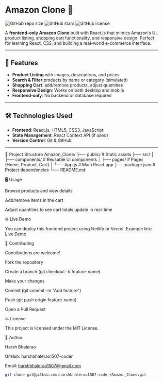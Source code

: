 # Amazon Clone 🛒

![GitHub repo size](https://img.shields.io/github/repo-size/harshbhalerao1507-coder/Amazon_Clone) 
![GitHub stars](https://img.shields.io/github/stars/harshbhalerao1507-coder/Amazon_Clone?style=social) 
![GitHub license](https://img.shields.io/github/license/harshbhalerao1507-coder/Amazon_Clone)

A **frontend-only Amazon Clone** built with React.js that mimics Amazon's UI, product listing, shopping cart functionality, and responsive design. Perfect for learning React, CSS, and building a real-world e-commerce interface.  

---

## 🚀 Features

- **Product Listing** with images, descriptions, and prices  
- **Search & Filter** products by name or category (simulated)  
- **Shopping Cart**: add/remove products, adjust quantities  
- **Responsive Design**: Works on both desktop and mobile  
- **Frontend-only**: No backend or database required  

---

## 🛠️ Technologies Used

- **Frontend**: React.js, HTML5, CSS3, JavaScript  
- **State Management**: React Context API (if used)  
- **Version Control**: Git & GitHub  

---



📁 Project Structure
Amazon_Clone/
├── public/             # Static assets
├── src/
│   ├── components/     # Reusable UI components
│   ├── pages/          # Pages (Home, Product, Cart)
│   └── App.js          # Main React app
├── package.json         # Project dependencies
└── README.md

🖥️ Usage

Browse products and view details

Add/remove items in the cart

Adjust quantities to see cart totals update in real-time

🌐 Live Demo

You can deploy this frontend project using Netlify or Vercel. Example link:
Live Demo

🤝 Contributing

Contributions are welcome!

Fork the repository

Create a branch (git checkout -b feature-name)

Make your changes

Commit (git commit -m "Add feature")

Push (git push origin feature-name)

Open a Pull Request

⚖️ License

This project is licensed under the MIT License.

👤 Author

Harsh Bhalerao

GitHub: harshbhalerao1507-coder

Email: harshbhalerao1507@gmail.com
```bash
git clone git@github.com:harshbhalerao1507-coder/Amazon_Clone.git
